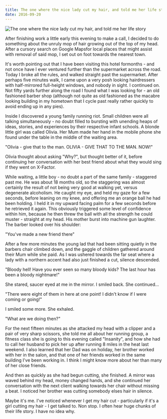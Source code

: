 ```yaml
---
title: The one where the nice lady cut my hair, and told me her life story
date: 2016-09-20
---
```


![The one where the nice lady cut my hair, and told me her life story](https://source.unsplash.com/cckf4TsHAuw/1600x900)

After finishing work a little early this evening to make a call, I decided to do something about the unruly mop of hair growing out of the top of my head. After a cursory search on Google Mapsfor local places that might assist with removal of said mop, I set out on foot towards the nearest town.

It's worth pointing out that I have been visiting this hotel formonths - and not once have I ever ventured further than the supermarket across the road. Today I broke all the rules, and walked straight past the supermarket. After perhaps five minutes walk, I came upon a very posh looking hairdressers with half-mirrored full-height windows, and nobody in sight. I continued on. Not fifty yards further along the road I found what I was looking for - an old fashioned barber shop (although not quite as old fashioned as the macabre looking building in my hometown that I cycle past really rather quickly to avoid ending up in any pies).

Inside I discovered a young family running riot. Small children were all talking simultaneously - no doubt filled to bursting with unending heaps of ideas, stories, and experiences by their respective infant schools. A blonde little girl was called Olivia. Her Mum made her hand in the mobile phone she found under the table in the middle of the waiting area.

"Olivia - give that to the man. OLIVIA - GIVE THAT TO THE MAN. NOW!"

Olivia thought about asking "Why?", but thought better of it, before continuing her conversation with her best friend about what they would sing if they went on X-Factor.

While waiting, a little boy - no doubt a part of the same family - staggered past me. He was about 18 months old, so the staggering was almost certainly the result of not being very good at walking yet, versus degenerate alcoholism. He caught my eye, and held my gaze for a few seconds, before leaning on my knee, and offering me an orange ball he had been holding. I held it in my upward facing palm for a few seconds before he retrieved it again. This obviously triggered some level of confidence within him, because he then threw the ball with all the strength he could muster - straight at my head. His mother burst into machine gun laughter. The barber looked over his shoulder:

"You've made a new friend there"

After a few more minutes the young lad that had been sitting quietly in the barbers chair climbed down, and the gaggle of children gathered around their Mum while she paid. As I was ushered towards the far seat where a lady with a northern accent had also just finished a cut, silence descended.

"Bloody hell! Have you ever seen so many bloody kids? The last hour has been a bloody nightmare!"

She stared, saucer eyed at me in the mirror. I smiled back. She continued...

"There were eight of them in here at one point! I didn't know if I were coming or going!"

I smiled some more. She exhaled.

"What are we doing then?"

For the next fifteen minutes as she attacked my head with a clipper and a pair of very sharp scissors, she told me all about her running group, a fitness class she is going to this evening called "Insanity", and how she had to call her husband to pick her up after running 8 miles in the heat last weekend. I also learned that her Dad was on holiday, her brother worked with her in the salon, and that one of her friends worked in the same building I've been working in. I think I might know more about her than many of her close friends.

And then as quickly as she had begun cutting, she finished. A mirror was waved behind my head, money changed hands, and she continued her conversation with the next client walking towards her chair without missing a beat. I noticed her brother was cutting somebody elses hair in silence.

Maybe it's me. I've noticed whenever I get my hair cut - particularly if it's a girl cutting my hair - I get talked to. Non stop. I often hear huge chunks of their life story. I have no idea why.